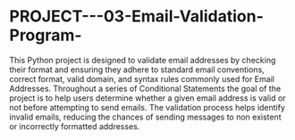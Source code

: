 # PROJECT---03-Email-Validation-Program-
This Python project is designed to validate email addresses by checking their format and ensuring they adhere to standard email conventions, correct format, valid domain, and syntax rules commonly used for Email Addresses. Throughout a series of Conditional Statements the goal of the project is to help users determine whether a given email address is valid or not before attempting to send emails. The validation process helps identify invalid emails, reducing the chances of sending messages to non existent or incorrectly formatted addresses.
